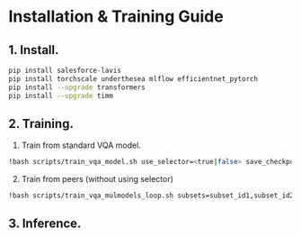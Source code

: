 # Installation & Training Guide
## 1. Install.
```bash
pip install salesforce-lavis
pip install torchscale underthesea mlflow efficientnet_pytorch
pip install --upgrade transformers
pip install --upgrade timm
```
## 2. Training.
1. Train from standard VQA model.
```bash
!bash scripts/train_vqa_model.sh use_selector=<true|false> save_checkpoint_path=<path>
```
2. Train from peers (without using selector)
```bash
!bash scripts/train_vqa_mulmodels_loop.sh subsets=subset_id1,subset_id2,...
```
## 3. Inference.
